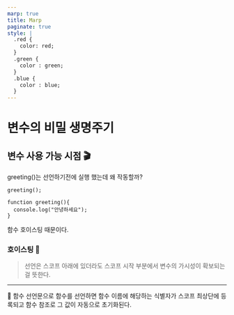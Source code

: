 ```yaml
---
marp: true
title: Marp
paginate: true
style: |
  .red {
    color: red;
  }
  .green {
    color : green;
  }
  .blue {
    color : blue;
  }
---
```


# 변수의 비밀 생명주기

## 변수 사용 가능 시점 🎬

greeting()는 선언하기전에 실행 했는데 왜 작동할까?

```
greeting();

function greeting(){
  console.log("안녕하세요");
}
```

함수 호이스팅 때문이다.

### 호이스팅 🚀

> 선언은 스코프 아래에 있더라도 스코프 시작 부분에서 변수의 가시성이 확보되는 걸 뜻한다.

---

📌 함수 선언문으로 함수를 선언하면 함수 이름에 해당하는 식별자가 스코프 최상단에 등록되고 함수 참조로 그 값이 자동으로 초기화된다.

